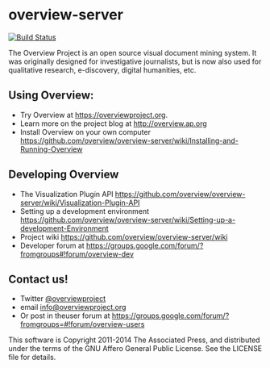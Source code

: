 overview-server
===============

[![Build Status](https://travis-ci.org/overview/overview-server.png?branch=master)](https://travis-ci.org/overview/overview-server)

The Overview Project is an open source visual document mining system. It was originally designed for investigative journalists, but is now also used for qualitative research, e-discovery, digital humanities, etc.

## Using Overview:

- Try Overview at https://overviewproject.org.
- Learn more on the project blog at http://overview.ap.org
- Install Overview on your own computer https://github.com/overview/overview-server/wiki/Installing-and-Running-Overview

## Developing Overview

- The Visualization Plugin API https://github.com/overview/overview-server/wiki/Visualization-Plugin-API   
- Setting up a development environment https://github.com/overview/overview-server/wiki/Setting-up-a-development-Environment
- Project wiki https://github.com/overview/overview-server/wiki
- Developer forum at https://groups.google.com/forum/?fromgroups#!forum/overview-dev


## Contact us!
- Twitter [@overviewproject](https://twitter.com/overviewproject)
- email info@overviewproject.org
- Or post in theuser forum at https://groups.google.com/forum/?fromgroups=#!forum/overview-users
 

This software is Copyright 2011-2014 The Associated Press, and distributed under the
terms of the GNU Affero General Public License. See the LICENSE file for details. 
